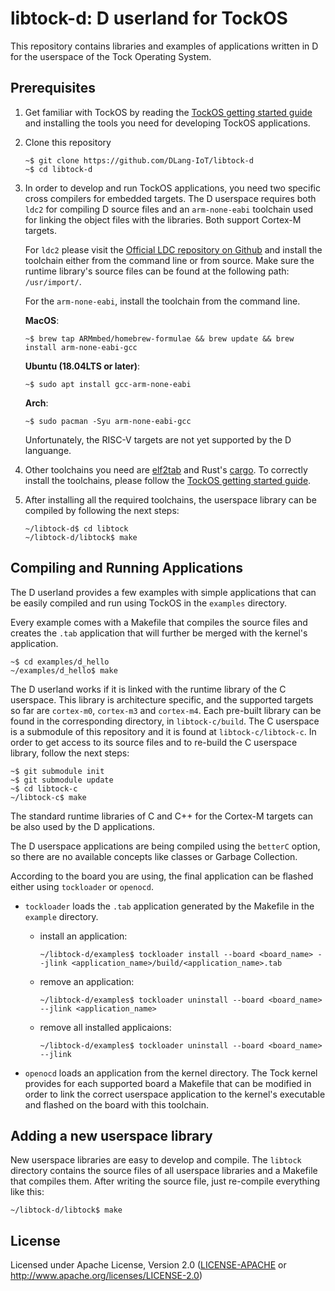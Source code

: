 # libtock-d: D userland for TockOS

This repository contains libraries and examples of applications written in D for the userspace of the Tock Operating System.

## Prerequisites

1. Get familiar with TockOS by reading the [TockOS getting started guide](https://github.com/tock/tock/blob/master/doc/Getting_Started.md) and installing the tools you need for developing TockOS applications.

2. Clone this repository
    ```
    ~$ git clone https://github.com/DLang-IoT/libtock-d
    ~$ cd libtock-d
    ```

3. In order to develop and run TockOS applications, you need two specific cross compilers for embedded targets. The D userspace requires both `ldc2` for compiling D source files and an `arm-none-eabi` toolchain used for linking the object files with the libraries. Both support Cortex-M targets.

   For `ldc2` please visit the [Official LDC repository on Github](https://github.com/ldc-developers/ldc) and install the toolchain either from the command line or from source. Make sure the runtime library's source files can be found at the following path: `/usr/import/`.

   For the `arm-none-eabi`, install the toolchain from the command line.

   **MacOS**:
   ```
   ~$ brew tap ARMmbed/homebrew-formulae && brew update && brew install arm-none-eabi-gcc
   ```

   **Ubuntu (18.04LTS or later)**:
   ```
   ~$ sudo apt install gcc-arm-none-eabi
   ```

   **Arch**:
   ```
   ~$ sudo pacman -Syu arm-none-eabi-gcc
   ```

    Unfortunately, the RISC-V targets are not yet supported by the D languange.

4. Other toolchains you need are [elf2tab](https://crates.io/crates/elf2tab) and Rust's [cargo](https://doc.rust-lang.org/cargo/getting-started/installation.html). To correctly install the toolchains, please follow the [TockOS getting started guide](https://github.com/tock/tock/blob/master/doc/Getting_Started.md).

5. After installing all the required toolchains, the userspace library can be compiled by following the next steps:

    ```
    ~/libtock-d$ cd libtock
    ~/libtock-d/libtock$ make
    ```


## Compiling and Running Applications

The D userland provides a few examples with simple applications that can be easily compiled and run using TockOS in the `examples` directory.

Every example comes with a Makefile that compiles the source files and creates the `.tab` application that will further be merged with the kernel's application.
```
~$ cd examples/d_hello
~/examples/d_hello$ make 
```

The D userland works if it is linked with the runtime library of the C userspace. This library is architecture specific, and the supported targets so far are `cortex-m0`, `cortex-m3` and `cortex-m4`. Each pre-built library can be found in the corresponding directory, in `libtock-c/build`. The C userspace is a submodule of this repository and it is found at `libtock-c/libtock-c`. In order to get access to its source files and to re-build the C userspace library, follow the next steps:
```
~$ git submodule init 
~$ git submodule update
~$ cd libtock-c
~/libtock-c$ make
```

The standard runtime libraries of C and C++ for the Cortex-M targets can be also used by the D applications.

The D userspace applications are being compiled using the `betterC` option, so there are no available concepts like classes or Garbage Collection.

According to the board you are using, the final application can be flashed either using `tockloader` or `openocd`. 

- `tockloader` loads the `.tab` application generated by the Makefile in the `example` directory.

    - install an application:
        ```
        ~/libtock-d/examples$ tockloader install --board <board_name> --jlink <application_name>/build/<application_name>.tab
        ```
    - remove an application:
        ```
        ~/libtock-d/examples$ tockloader uninstall --board <board_name> --jlink <application_name>
        ```
    - remove all installed applicaions:
        ```
        ~/libtock-d/examples$ tockloader uninstall --board <board_name> --jlink
        ```
- `openocd` loads an application from the kernel directory. The Tock kernel provides for each supported board a Makefile that can be modified in order to link the correct userspace application to the kernel's executable and flashed on the board with this toolchain.

## Adding a new userspace library
New userspace libraries are easy to develop and compile. The `libtock` directory contains the source files of all userspace libraries and a Makefile that compiles them. After writing the source file, just re-compile everything like this:

```
~/libtock-d/libtock$ make
```

## License

Licensed under Apache License, Version 2.0 ([LICENSE-APACHE](LICENSE-APACHE) or http://www.apache.org/licenses/LICENSE-2.0)
